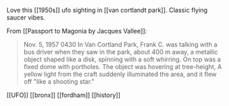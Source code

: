 Love this [[1950s]] ufo sighting in [[van cortlandt park]]. Classic flying saucer vibes.

From [[Passport to Magonia by Jacques Vallee]]:
> Nov. 5, 1957 0430
> In Van Cortland Park, Frank C. was talking with a bus driver when they saw in the park, about 400 m away, a metallic object shaped like a disk, spinning with a soft whirring. On top was a fixed dome with portholes. The object was hovering at tree-height, A yellow light from the craft suddenly illuminated the area, and it flew off "like a shooting star." 

[[UFO]] [[bronx]] [[fordham]] [[history]]

